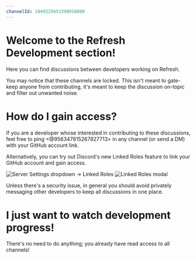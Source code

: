 ```yaml
---
channelId: 1049225653398016080
---
```

# Welcome to the Refresh Development section!

Here you can find discussions between developers working on Refresh.

You may notice that these channels are locked.
This isn't meant to gate-keep anyone from contributing, it's meant to keep the discussion on-topic and filter out unwanted noise.
 
# How do I gain access?

If you are a developer whose interested in contributing to these discussions, feel free to ping <@956347815267827713> in any channel (or send a DM) with your GitHub account link.

Alternatively, you can try out Discord's new Linked Roles feature to link your GitHub account and gain access.

![Server Settings dropdown -> Linked Roles](https://raw.githubusercontent.com/LittleBigRefresh/Docs/main/discord/dev-info-dropdown.png)
![Linked Roles modal](https://raw.githubusercontent.com/LittleBigRefresh/Docs/main/discord/dev-info-connect-account.png)

Unless there's a security issue, in general you should avoid privately messaging other developers to keep all discussions in one place.

# I just want to watch development progress!

There's no need to do anything; you already have read access to all channels!